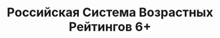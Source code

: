 ---
layout: default
title: "Российская Система Возрастных Рейтингов 6+"
lang: ru
categories:
    - ru
---